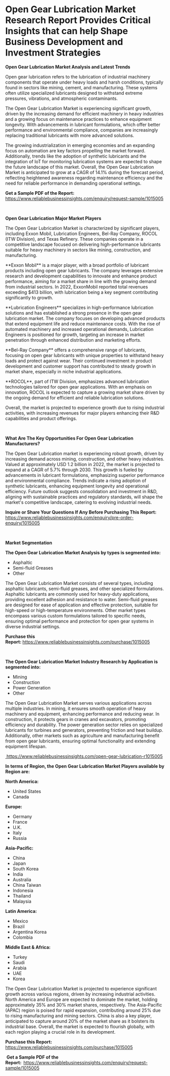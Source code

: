 <p><h1>Open Gear Lubrication Market Research Report Provides Critical Insights that can help Shape Business Development and Investment Strategies</h1></p><p><strong>Open Gear Lubrication Market Analysis and Latest Trends</strong></p>
<p><p>Open gear lubrication refers to the lubrication of industrial machinery components that operate under heavy loads and harsh conditions, typically found in sectors like mining, cement, and manufacturing. These systems often utilize specialized lubricants designed to withstand extreme pressures, vibrations, and atmospheric contaminants.</p><p>The Open Gear Lubrication Market is experiencing significant growth, driven by the increasing demand for efficient machinery in heavy industries and a growing focus on maintenance practices to enhance equipment longevity. With advancements in lubricant formulations, which offer better performance and environmental compliance, companies are increasingly replacing traditional lubricants with more advanced solutions. </p><p>The growing industrialization in emerging economies and an expanding focus on automation are key factors propelling the market forward. Additionally, trends like the adoption of synthetic lubricants and the integration of IoT for monitoring lubrication systems are expected to shape the future landscape of this market. Overall, the Open Gear Lubrication Market is anticipated to grow at a CAGR of 14.1% during the forecast period, reflecting heightened awareness regarding maintenance efficiency and the need for reliable performance in demanding operational settings.</p></p>
<p><strong>Get a Sample PDF of the Report:&nbsp;</strong> <a href="https://www.reliablebusinessinsights.com/enquiry/request-sample/1015005?utm_campaign=2278&utm_medium=2&utm_source=Github&utm_content=ia&utm_term=17042025&utm_id=open-gear-lubrication">https://www.reliablebusinessinsights.com/enquiry/request-sample/1015005</a></p>
<p>&nbsp;</p>
<p><strong>Open Gear Lubrication Major Market Players</strong></p>
<p><p>The Open Gear Lubrication Market is characterized by significant players, including Exxon Mobil, Lubrication Engineers, Bel-Ray Company, ROCOL (ITW Division), and Texas Refinery. These companies operate in a competitive landscape focused on delivering high-performance lubricants suitable for heavy machinery in sectors like mining, construction, and manufacturing.</p><p>**Exxon Mobil** is a major player, with a broad portfolio of lubricant products including open gear lubricants. The company leverages extensive research and development capabilities to innovate and enhance product performance, aiming for a market share in line with the growing demand from industrial sectors. In 2022, ExxonMobil reported total revenues exceeding $413 billion, with lubrication being a key segment contributing significantly to growth.</p><p>**Lubrication Engineers** specializes in high-performance lubrication solutions and has established a strong presence in the open gear lubrication market. The company focuses on developing advanced products that extend equipment life and reduce maintenance costs. With the rise of automated machinery and increased operational demands, Lubrication Engineers is positioned for growth, targeting an increase in market penetration through enhanced distribution and marketing efforts.</p><p>**Bel-Ray Company** offers a comprehensive range of lubricants, focusing on open gear lubricants with unique properties to withstand heavy loads and protect against wear. Their continued investment in product development and customer support has contributed to steady growth in market share, especially in niche industrial applications.</p><p>**ROCOL**, part of ITW Division, emphasizes advanced lubrication technologies tailored for open gear applications. With an emphasis on innovation, ROCOL is expected to capture a growing market share driven by the ongoing demand for efficient and reliable lubrication solutions.</p><p>Overall, the market is projected to experience growth due to rising industrial activities, with increasing revenues for major players enhancing their R&D capabilities and product offerings.</p></p>
<p>&nbsp;</p>
<p><strong>What Are The Key Opportunities For Open Gear Lubrication Manufacturers?</strong></p>
<p><p>The Open Gear Lubrication market is experiencing robust growth, driven by increasing demand across mining, construction, and other heavy industries. Valued at approximately USD 1.2 billion in 2022, the market is projected to expand at a CAGR of 5.7% through 2030. This growth is fueled by advancements in lubricant formulations, emphasizing superior performance and environmental compliance. Trends indicate a rising adoption of synthetic lubricants, enhancing equipment longevity and operational efficiency. Future outlook suggests consolidation and investment in R&D, aligning with sustainable practices and regulatory standards, will shape the market's competitive landscape, catering to evolving industrial needs.</p></p>
<p><strong>Inquire or Share Your Questions If Any Before Purchasing This Report:</strong> <a href="https://www.reliablebusinessinsights.com/enquiry/pre-order-enquiry/1015005?utm_campaign=2278&utm_medium=2&utm_source=Github&utm_content=ia&utm_term=17042025&utm_id=open-gear-lubrication">https://www.reliablebusinessinsights.com/enquiry/pre-order-enquiry/1015005</a></p>
<p>&nbsp;</p>
<p><strong>Market Segmentation</strong></p>
<p><strong>The Open Gear Lubrication Market Analysis by types is segmented into:</strong></p>
<p><ul><li>Asphaltic</li><li>Semi-fluid Greases</li><li>Other</li></ul></p>
<p><p>The Open Gear Lubrication Market consists of several types, including asphaltic lubricants, semi-fluid greases, and other specialized formulations. Asphaltic lubricants are commonly used for heavy-duty applications, providing excellent adhesion and resistance to water. Semi-fluid greases are designed for ease of application and effective protection, suitable for high-speed or high-temperature environments. Other market types encompass various custom formulations tailored to specific needs, ensuring optimal performance and protection for open gear systems in diverse industrial settings.</p></p>
<p><strong>Purchase this Report:&nbsp;</strong><a href="https://www.reliablebusinessinsights.com/purchase/1015005?utm_campaign=2278&utm_medium=2&utm_source=Github&utm_content=ia&utm_term=17042025&utm_id=open-gear-lubrication">https://www.reliablebusinessinsights.com/purchase/1015005</a></p>
<p>&nbsp;</p>
<p><strong>The Open Gear Lubrication Market Industry Research by Application is segmented into:</strong></p>
<p><ul><li>Mining</li><li>Construction</li><li>Power Generation</li><li>Other</li></ul></p>
<p><p>The Open Gear Lubrication Market serves various applications across multiple industries. In mining, it ensures smooth operation of heavy machinery and equipment, enhancing performance and reducing wear. In construction, it protects gears in cranes and excavators, promoting efficiency and durability. The power generation sector relies on specialized lubricants for turbines and generators, preventing friction and heat buildup. Additionally, other markets such as agriculture and manufacturing benefit from open gear lubricants, ensuring optimal functionality and extending equipment lifespan.</p></p>
<p><a href="https://www.reliablebusinessinsights.com/open-gear-lubrication-r1015005?utm_campaign=2278&utm_medium=2&utm_source=Github&utm_content=ia&utm_term=17042025&utm_id=open-gear-lubrication">&nbsp;https://www.reliablebusinessinsights.com/open-gear-lubrication-r1015005</a></p>
<p><strong>In terms of Region, the Open Gear Lubrication Market Players available by Region are:</strong></p>
<p>
    <p> <strong> North America: </strong>
        <ul>
            <li>United States</li>
            <li>Canada</li>
        </ul>
        </p> 
    <p> <strong> Europe: </strong>
        <ul>
            <li>Germany</li>
            <li>France</li>
            <li>U.K.</li>
            <li>Italy</li>
            <li>Russia</li>
        </ul>
        </p> 
    <p> <strong> Asia-Pacific: </strong>
        <ul>
            <li>China</li>
            <li>Japan</li>
            <li>South Korea</li>
            <li>India</li>
            <li>Australia</li>
            <li>China Taiwan</li>
            <li>Indonesia</li>
            <li>Thailand</li>
            <li>Malaysia</li>
        </ul>
        </p> 
    <p> <strong> Latin America: </strong>
        <ul>
            <li>Mexico</li>
            <li>Brazil</li>
            <li>Argentina Korea</li>
            <li>Colombia</li>
        </ul>
        </p> 
    <p> <strong> Middle East & Africa: </strong>
        <ul>
            <li>Turkey</li>
            <li>Saudi</li>
            <li>Arabia</li>
            <li>UAE</li>
            <li>Korea</li>
        </ul>
    </p>
    </p>
<p><p>The Open Gear Lubrication Market is projected to experience significant growth across various regions, driven by increasing industrial activities. North America and Europe are expected to dominate the market, holding approximately 35% and 30% market shares, respectively. The Asia-Pacific (APAC) region is poised for rapid expansion, contributing around 25% due to rising manufacturing and mining sectors. China is also a key player, anticipated to capture around 20% of the market share as it bolsters its industrial base. Overall, the market is expected to flourish globally, with each region playing a crucial role in its development.</p></p>
<p><strong>Purchase this Report: </strong><a href="https://www.reliablebusinessinsights.com/purchase/1015005?utm_campaign=2278&utm_medium=2&utm_source=Github&utm_content=ia&utm_term=17042025&utm_id=open-gear-lubrication">https://www.reliablebusinessinsights.com/purchase/1015005</a></p>
<p>&nbsp;<strong>Get a Sample PDF of the Report:&nbsp;&nbsp;</strong><a href="https://www.reliablebusinessinsights.com/enquiry/request-sample/1015005?utm_campaign=2278&utm_medium=2&utm_source=Github&utm_content=ia&utm_term=17042025&utm_id=open-gear-lubrication">https://www.reliablebusinessinsights.com/enquiry/request-sample/1015005</a></p>
<p><strong></strong></p>
<p><p></p><p></p><p></p></p>